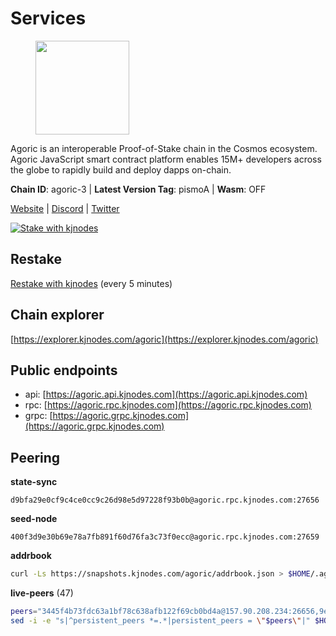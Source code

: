 # Services

<figure><img src="https://raw.githubusercontent.com/kj89/testnet_manuals/main/pingpub/logos/agoric.png" width="150" alt=""><figcaption></figcaption></figure>

Agoric is an interoperable Proof-of-Stake chain in the Cosmos ecosystem.  Agoric JavaScript smart contract platform enables 15M+ developers across the  globe to rapidly build and deploy dapps on-chain.

**Chain ID**: agoric-3 | **Latest Version Tag**: pismoA | **Wasm**: OFF

[Website](https://agoric.com) | [Discord](https://discord.com/invite/qDW8DRes4s) | [Twitter](https://twitter.com/agoric)

[![Stake with kjnodes](https://i.ibb.co/cr44Q8j/button-stake-with-kjnodes.png)](https://restake.app/agoric/agoricvaloper1ku5sm2twlsywdrp4wz3kfwgyrtqtp0lpr3nvk8)

## Restake

[Restake with kjnodes](https://restake.app/agoric/agoricvaloper1ku5sm2twlsywdrp4wz3kfwgyrtqtp0lpr3nvk8) (every 5 minutes)
## Chain explorer
[https://explorer.kjnodes.com/agoric](https://explorer.kjnodes.com/agoric)

## Public endpoints

* api: [https://agoric.api.kjnodes.com](https://agoric.api.kjnodes.com)
* rpc: [https://agoric.rpc.kjnodes.com](https://agoric.rpc.kjnodes.com)
* grpc: [https://agoric.grpc.kjnodes.com](https://agoric.grpc.kjnodes.com)

## Peering

**state-sync**

```text
d9bfa29e0cf9c4ce0cc9c26d98e5d97228f93b0b@agoric.rpc.kjnodes.com:27656
```

**seed-node**

```text
400f3d9e30b69e78a7fb891f60d76fa3c73f0ecc@agoric.rpc.kjnodes.com:27659
```

**addrbook**
```bash
curl -Ls https://snapshots.kjnodes.com/agoric/addrbook.json > $HOME/.agoric/config/addrbook.json
```

**live-peers** (47)
```bash
peers="3445f4b73fdc63a1bf78c638afb122f69cb0bd4a@157.90.208.234:26656,9e673680df593d841b0e09c49f87409654d84ae9@95.217.202.49:37656,a38a30c1dd31f63be2befd40b82964b215c3c288@165.22.251.28:26656,0f642db2770d4dd3e0d030b2f14f1365e40f3b38@185.146.148.101:26657,4eea1e0a22d8d2ade108fc5f8e07d6d6e711e909@65.108.10.138:26656,1d4d7b77e79c2dad9e8586df4f30c7b550f5d49b@13.40.153.111:26656,76b3361ab17df7e011f5eaae30763207a0d8eec1@5.9.97.174:15634,d9bfa29e0cf9c4ce0cc9c26d98e5d97228f93b0b@65.109.88.38:27656,ca4c3b9d0cf78d934a3b972c328db2e4a9a66c42@64.32.40.134:26656,0464c8dded70d01f5ab50a8d6047a6b27ddf2ccd@84.244.95.232:26656,f095bb53006ebddcbbf29c8df70dddcba6419e36@142.93.145.13:26656,3a7ffc38689495733030c103a1a055b0596157c4@109.238.14.111:26656,3d7d9eac612775c9530e990c44092d7ff55dbb83@95.216.39.109:26656,8c30ee29afc4b77cf98222edcc3fe823cf1e8306@195.201.106.244:26656,b9d406eac866d0019d2f9f9547016a8c7a7cc0ec@165.22.81.37:26656,586df7471fb74a7e182d6a96b6c8b1a58b0ed7a9@18.142.177.75:26656,d56af8cb0716909f9b804e7dec8c1d34ae4eed16@65.108.142.81:26676,63bd6649f80362ce513027d99ef32c826fdbd259@45.9.62.136:26656,0837c0dac0bb15e79e64207bb0fa5a9a6fa42ad4@178.62.116.62:26656,f34681c2aa8d198b754725b3f12cc48eb4066baf@114.132.59.209:26656,711f6f36a6ec3924b6d721de6adce604092e59f2@116.202.226.169:26656,d7e0eedf5756b8c085104fb76c069ba3506f2183@80.64.208.64:26656,e07945e91c6f9936e3dee73afd49d904be320c99@128.0.51.3:26656,16f2ad1b7f154d6f8751c0ab7453e24f32ee8db3@95.217.45.52:26656,71bd0265037393f31ee9947a8e32fa494e51b637@135.181.218.98:26656,f1966845bebd30816f18635a20b86e6781211616@95.111.253.200:26656,9ed68bef54712b46713ac755ab7a6e7ad30694ef@192.99.44.79:14456,85393883ac84551737d1f14347e0ffb0db87498f@3.234.241.191:26656,9661393350ef8224aaa620f543a7710c9af9c495@195.14.6.55:26656,576e4e90b785fb16c129a0141b57342e51fd61b4@193.176.85.156:26656,fb3c53630803da3947a54ac76bae6bd6e989a058@34.72.229.79:26656,416a267653ffd1e7173b088426a18bfe61274a0c@5.9.100.51:27656,2aedd7163a8ee725507e461b13fb90c091ee1c42@128.0.51.32:26656,8832d61e9b8856c0a80e240970a9200c69c101b7@88.99.161.228:21156,8880e10d956bff921ef928794dcadcc22c7087b4@51.91.218.186:26656,190ead3cfb1bd655241418f3ef9ba40bbf2deecd@157.90.130.44:26656,a65d3172dca90f0d9f8251c3ed2747f350eb9a7e@95.216.246.187:26656,1d9dd5a1b14a687cd8c1b409306087c79bbefdd5@135.181.215.23:26656,3704274281d20dc09e7161d80a1e16bcb2de0fbf@185.216.33.154:26656,bb257b3a0829910477a3845430b6b1f7eb2b4235@34.146.189.78:26656,e759de7a872eff293ab1316a0745eb5fdd5614f3@88.217.142.187:26656,5022bd3923ee72daa472b9ebee0e915f86f71f95@65.109.22.2:26656,ecb5a8127b6d6ce8ee2ee40678a3bb69af04d8e4@65.109.18.135:44656,125911b3993930f69c873e3d8e80763d91cefab7@195.14.6.156:26656,4d0953252dd26b5ff96292bd2a836bd8a77f4eed@159.69.63.222:26656,47c35c8137ad2098e0b2a79077fea93a530034d8@185.144.83.130:26656,6fada89d741eaf3b3d6e7b57464ecfb8fd2263a7@176.220.255.196:26656"
sed -i -e "s|^persistent_peers *=.*|persistent_peers = \"$peers\"|" $HOME/.agoric/config/config.toml
```
